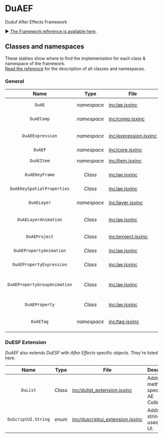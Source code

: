 # DuAEF
Duduf After Effects Framework

► [The Framework reference is available here](http://duaef.rxlab.io).

## Classes and namespaces

These stables show where to find the implementation for each class & namespace of the framework.  
[Read the reference](http://duaef.rxlab.io) for the description of all classes and namespaces.

### General

| Name | Type | File | Description |
| :---: | :---: | --- | --- |
| `DuAE` | *namespace* | [inc/ae.jsxinc](https://github.com/RxLaboratory/DuESF/blob/main/inc/ae.jsxinc) | Application specific objects and methods. |
| `DuAEComp` | *namespace* | [inc/comp.jsxinc](https://github.com/RxLaboratory/DuESF/blob/main/inc/comp.jsxinc) | Composition specific objects and methods. |
| `DuAEExpression` | *namespace* | [inc/expression.jsxinc](https://github.com/RxLaboratory/DuESF/blob/main/inc/expression.jsxinc) | Expression specific objects and methods and cache system. |
| `DuAEF` | *namespace* | [inc/core.jsxinc](https://github.com/RxLaboratory/DuESF/blob/main/inc/core.jsxinc) | Main objects and methods. |
| `DuAEItem` | *namespace* | [inc/item.jsxinc](https://github.com/RxLaboratory/DuESF/blob/main/inc/item.jsxinc) | Projecct items specific objects and methods. |
| `DuAEKeyFrame` | *Class* | [inc/ae.jsxinc](https://github.com/RxLaboratory/DuESF/blob/main/inc/ae.jsxinc) | Properties of an After Effects Keyframe. |
| `DuAEKeySpatialProperties` | *Class* | [inc/ae.jsxinc](https://github.com/RxLaboratory/DuESF/blob/main/inc/ae.jsxinc) | Spatial properties of a DuAEKeyFrame. |
| `DuAELayer` | *namespace* | [inc/layer.jsxinc](https://github.com/RxLaboratory/DuESF/blob/main/inc/layer.jsxinc) | Layer specific objects and methods. |
| `DuAELayerAnimation` | *Class* | [inc/ae.jsxinc](https://github.com/RxLaboratory/DuESF/blob/main/inc/ae.jsxinc) | Contains all DuAEPropertyGroupAnimation from an After Effects Layer. |
| `DuAEProject` | *Class* | [inc/project.jsxinc](https://github.com/RxLaboratory/DuESF/blob/main/inc/project.jsxinc) | Project specific objects and methods. |
| `DuAEPropertyAnimation` | *Class* | [inc/ae.jsxinc](https://github.com/RxLaboratory/DuESF/blob/main/inc/ae.jsxinc) | Describes the animation of an After Effects property. |
| `DuAEPropertyExpression` | *Class* | [inc/ae.jsxinc](https://github.com/RxLaboratory/DuESF/blob/main/inc/ae.jsxinc) | Describes an expression and the property containing it. |
| `DuAEPropertyGroupAnimation` | *Class* | [inc/ae.jsxinc](https://github.com/RxLaboratory/DuESF/blob/main/inc/ae.jsxinc) | Contains all DuAEPropertyAnimation from an After Effects PropertyGroup. |
| `DuAEProperty` | *Class* | [inc/ae.jsxinc](https://github.com/RxLaboratory/DuESF/blob/main/inc/ae.jsxinc) |  Get some handy informations about a property. |
| `DuAETag` | *namespace* | [inc/tag.jsxinc](https://github.com/RxLaboratory/DuESF/blob/main/inc/tag.jsxinc) |  Tag methods. Tags are layer markers used by DuAEF to store data. |

### DuESF Extension

*DuAEF* also extends *DuESF* with *After Effects* specific objects. They're listed here.

| Name | Type | File | Description |
| :---: | :---: | --- | --- |
| `DuList` | *Class* | [inc/dulist_extension.jsxinc](https://github.com/RxLaboratory/DuAEF/blob/main/inc/dulist_extension.jsxinc) | Adds methods specific to AE Collections. |
| `DuScriptUI.String` | *enum* | [inc/duscriptui_extension.jsxinc](https://github.com/RxLaboratory/DuAEF/blob/main/inc/duscriptui_extension.jsxinc) | Adds new strings used by the UI. |